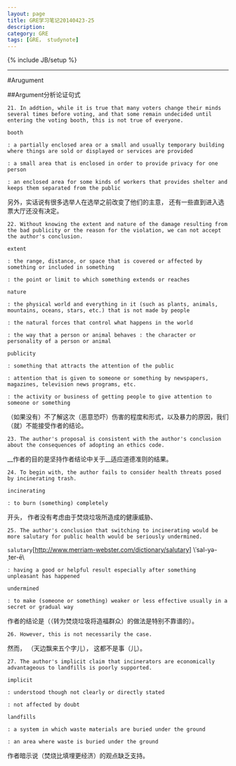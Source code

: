 ```yaml
---
layout: page
title: GRE学习笔记20140423-25
description: 
category: GRE
tags: [GRE， studynote]
---
```

{% include JB/setup %}

---

#Arugument

##Argument分析论证句式

    21. In addtion, while it is true that many voters change their minds several times before voting, and that some remain undecided until entering the voting booth, this is not true of everyone.

`booth`

`: a partially enclosed area or a small and usually temporary building where things are sold or displayed or services are provided`

`: a small area that is enclosed in order to provide privacy for one person`

`: an enclosed area for some kinds of workers that provides shelter and keeps them separated from the public`

另外，实话说有很多选举人在选举之前改变了他们的主意， 还有一些直到进入选票大厅还没有决定。

    22. Without knowing the extent and nature of the damage resulting from the bad publicity or the reason for the violation, we can not accept the author's conclusion.

`extent`

`: the range, distance, or space that is covered or affected by something or included in something`

`: the point or limit to which something extends or reaches`

`nature`

`: the physical world and everything in it (such as plants, animals, mountains, oceans, stars, etc.) that is not made by people`

`: the natural forces that control what happens in the world`

`: the way that a person or animal behaves : the character or personality of a person or animal`

`publicity`

`: something that attracts the attention of the public`

`: attention that is given to someone or something by newspapers, magazines, television news programs, etc.`

`: the activity or business of getting people to give attention to someone or something`

（如果没有）不了解这次（恶意恐吓）伤害的程度和形式，以及暴力的原因，我们（就）不能接受作者的结论。

    23. The author's proposal is consistent with the author's conclusion about the consequences of adopting an ethics code.

__作者的目的是坚持作者结论中关于__适应道德准则的结果。

    24. To begin with, the author fails to consider health threats posed by incinerating trash.

`incinerating`

`: to burn (something) completely`

开头， 作者没有考虑由于焚烧垃圾所造成的健康威胁、

    25. The author's conclusion that switching to incinerating would be more salutary for public health would be seriously undermined.

`salutary`[http://www.merriam-webster.com/dictionary/salutary] \ˈsal-yə-ˌter-ē\

`: having a good or helpful result especially after something unpleasant has happened`

`undermined`

`: to make (someone or something) weaker or less effective usually in a secret or gradual way`

作者的结论是（（转为焚烧垃圾将造福群众）的做法是特别不靠谱的）。

    26. However, this is not necessarily the case.

然而， （天边飘来五个字儿）， 这都不是事（儿）。

    27. The author's implicit claim that incinerators are economically advantageous to landfills is poorly supported.

`implicit`

`: understood though not clearly or directly stated`

`: not affected by doubt`

`landfills`

`: a system in which waste materials are buried under the ground`

`: an area where waste is buried under the ground`

作者暗示说（焚烧比填埋更经济）的观点缺乏支持。


















































































